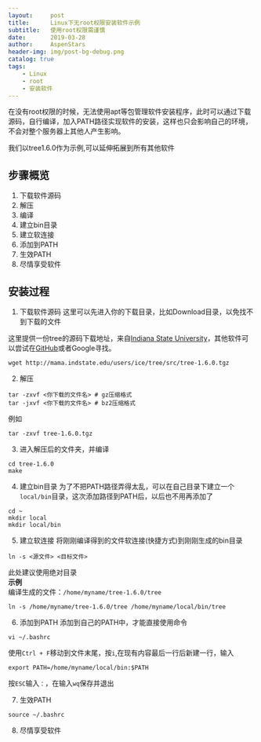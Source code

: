 ```yaml
---
layout:     post
title:      Linux下无root权限安装软件示例
subtitle:   使用root权限需谨慎
date:       2019-03-28
author:     AspenStars
header-img: img/post-bg-debug.png
catalog: true
tags:
    - Linux
    - root
    - 安装软件
---
```


在没有root权限的时候，无法使用apt等包管理软件安装程序，此时可以通过下载源码，自行编译，加入PATH路径实现软件的安装，这样也只会影响自己的环境，不会对整个服务器上其他人产生影响。

我们以tree1.6.0作为示例,可以延伸拓展到所有其他软件

## 步骤概览
1. 下载软件源码
2. 解压
3. 编译
4. 建立bin目录
5. 建立软连接
6. 添加到PATH
7. 生效PATH
8. 尽情享受软件

## 安装过程
1. 下载软件源码
这里可以先进入你的下载目录，比如Download目录，以免找不到下载的文件

这里提供一份tree的源码下载地址，来自[Indiana State University](https://www.indstate.edu/)，其他软件可以尝试在[GitHub](https://github.com/)或者Google寻找。
```
wget http://mama.indstate.edu/users/ice/tree/src/tree-1.6.0.tgz
```

2. 解压
```
tar -zxvf <你下载的文件名> # gz压缩格式
tar -jxvf <你下载的文件名> # bz2压缩格式
```
例如
```
tar -zxvf tree-1.6.0.tgz
```

3. 进入解压后的文件夹，并编译
```
cd tree-1.6.0
make
```

4. 建立bin目录
为了不把PATH路径弄得太乱，可以在自己目录下建立一个`local/bin`目录，这次添加路径到PATH后，以后也不用再添加了
```
cd ~
mkdir local
mkdir local/bin
```

5. 建立软连接
将刚刚编译得到的文件软连接(快捷方式)到刚刚生成的bin目录
```
ln -s <源文件> <目标文件>
```
此处建议使用绝对目录  
**示例**  
编译生成的文件：`/home/myname/tree-1.6.0/tree`  
```
ln -s /home/myname/tree-1.6.0/tree /home/myname/local/bin/tree
```

6. 添加到PATH
添加到自己的PATH中，才能直接使用命令
```
vi ~/.bashrc
```
使用`Ctrl + F`移动到文件末尾，按`i`,在现有内容最后一行后新建一行，输入
```
export PATH=/home/myname/local/bin:$PATH
```
按`ESC`输入`：`，在输入`wq`保存并退出

7. 生效PATH
```
source ~/.bashrc
```

8. 尽情享受软件